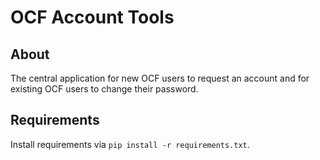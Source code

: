 # OCF Account Tools

## About
The central application for new OCF users to request an account and for existing OCF users to change their password.

## Requirements
Install requirements via `pip install -r requirements.txt`.
